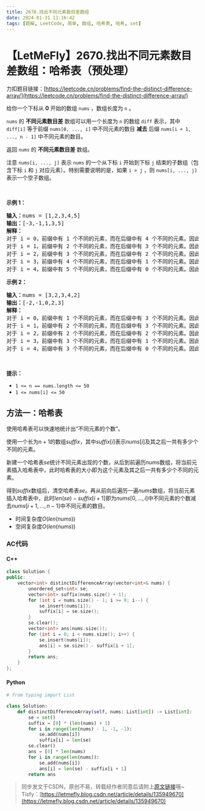 ```yaml
---
title: 2670.找出不同元素数目差数组
date: 2024-01-31 11:16:42
tags: [题解, LeetCode, 简单, 数组, 哈希表, 哈希, set]
---
```


# 【LetMeFly】2670.找出不同元素数目差数组：哈希表（预处理）

力扣题目链接：[https://leetcode.cn/problems/find-the-distinct-difference-array/](https://leetcode.cn/problems/find-the-distinct-difference-array/)

<p>给你一个下标从 <strong>0</strong> 开始的数组 <code>nums</code> ，数组长度为 <code>n</code> 。</p>

<p><code>nums</code> 的 <strong>不同元素数目差</strong> 数组可以用一个长度为 <code>n</code> 的数组 <code>diff</code> 表示，其中 <code>diff[i]</code> 等于前缀 <code>nums[0, ..., i]</code> 中不同元素的数目 <strong>减去</strong> 后缀 <code>nums[i + 1, ..., n - 1]</code> 中不同元素的数目。</p>

<p>返回<em> </em><code>nums</code> 的 <strong>不同元素数目差</strong> 数组。</p>

<p>注意 <code>nums[i, ..., j]</code> 表示 <code>nums</code> 的一个从下标 <code>i</code> 开始到下标 <code>j</code> 结束的子数组（包含下标 <code>i</code> 和 <code>j</code> 对应元素）。特别需要说明的是，如果 <code>i &gt; j</code> ，则 <code>nums[i, ..., j]</code> 表示一个空子数组。</p>

<p>&nbsp;</p>

<p><strong>示例 1：</strong></p>

<pre>
<strong>输入：</strong>nums = [1,2,3,4,5]
<strong>输出：</strong>[-3,-1,1,3,5]
<strong>解释：
</strong>对于 i = 0，前缀中有 1 个不同的元素，而在后缀中有 4 个不同的元素。因此，diff[0] = 1 - 4 = -3 。
对于 i = 1，前缀中有 2 个不同的元素，而在后缀中有 3 个不同的元素。因此，diff[1] = 2 - 3 = -1 。
对于 i = 2，前缀中有 3 个不同的元素，而在后缀中有 2 个不同的元素。因此，diff[2] = 3 - 2 = 1 。
对于 i = 3，前缀中有 4 个不同的元素，而在后缀中有 1 个不同的元素。因此，diff[3] = 4 - 1 = 3 。
对于 i = 4，前缀中有 5 个不同的元素，而在后缀中有 0 个不同的元素。因此，diff[4] = 5 - 0 = 5 。
</pre>

<p><strong>示例 2：</strong></p>

<pre>
<strong>输入：</strong>nums = [3,2,3,4,2]
<strong>输出：</strong>[-2,-1,0,2,3]
<strong>解释：</strong>
对于 i = 0，前缀中有 1 个不同的元素，而在后缀中有 3 个不同的元素。因此，diff[0] = 1 - 3 = -2 。
对于 i = 1，前缀中有 2 个不同的元素，而在后缀中有 3 个不同的元素。因此，diff[1] = 2 - 3 = -1 。
对于 i = 2，前缀中有 2 个不同的元素，而在后缀中有 2 个不同的元素。因此，diff[2] = 2 - 2 = 0 。
对于 i = 3，前缀中有 3 个不同的元素，而在后缀中有 1 个不同的元素。因此，diff[3] = 3 - 1 = 2 。
对于 i = 4，前缀中有 3 个不同的元素，而在后缀中有 0 个不同的元素。因此，diff[4] = 3 - 0 = 3 。 
</pre>

<p>&nbsp;</p>

<p><strong>提示：</strong></p>

<ul>
	<li><code>1 &lt;= n == nums.length&nbsp;&lt;= 50</code></li>
	<li><code>1 &lt;= nums[i] &lt;= 50</code></li>
</ul>


    
## 方法一：哈希表

使用哈希表可以快速地统计出“不同元素的个数”。

使用一个长为$n + 1$的数组$suffix$，其中$suffix[i]$表示$nums[i]$及其之后一共有多少个不同的元素。

新建一个哈希表$se$统计不同元素出现的个数，从后到前遍历$nums$数组，将当前元素插入哈希表中，此时哈希表的大小即为这个元素及其之后一共有多少个不同的元素。

得到$suffix$数组后，清空哈希表$se$。再从前向后遍历一遍$nums$数组，将当前元素插入哈希表中，此时$len(se) - suffix[i + 1]$即为$nums[0, ..., i]$中不同元素的个数减去$nums[i + 1, ..., n - 1]$中不同元素的数目。

+ 时间复杂度$O(len(nums))$
+ 空间复杂度$O(len(nums))$

### AC代码

#### C++

```cpp
class Solution {
public:
    vector<int> distinctDifferenceArray(vector<int>& nums) {
        unordered_set<int> se;
        vector<int> suffix(nums.size() + 1);
        for (int i = nums.size() - 1; i >= 0; i--) {
            se.insert(nums[i]);
            suffix[i] = se.size();
        }
        se.clear();
        vector<int> ans(nums.size());
        for (int i = 0; i < nums.size(); i++) {
            se.insert(nums[i]);
            ans[i] = se.size() - suffix[i + 1];
        }
        return ans;
    }
};
```

#### Python

```python
# from typing import List

class Solution:
    def distinctDifferenceArray(self, nums: List[int]) -> List[int]:
        se = set()
        suffix = [0] * (len(nums) + 1)
        for i in range(len(nums) - 1, -1, -1):
            se.add(nums[i])
            suffix[i] = len(se)
        se.clear()
        ans = [0] * len(nums)
        for i in range(len(nums)):
            se.add(nums[i])
            ans[i] = len(se) - suffix[i + 1]
        return ans
```

> 同步发文于CSDN，原创不易，转载经作者同意后请附上[原文链接](https://blog.tisfy.eu.org/2024/01/31/LeetCode%202670.%E6%89%BE%E5%87%BA%E4%B8%8D%E5%90%8C%E5%85%83%E7%B4%A0%E6%95%B0%E7%9B%AE%E5%B7%AE%E6%95%B0%E7%BB%84/)哦~
> Tisfy：[https://letmefly.blog.csdn.net/article/details/135949670](https://letmefly.blog.csdn.net/article/details/135949670)
